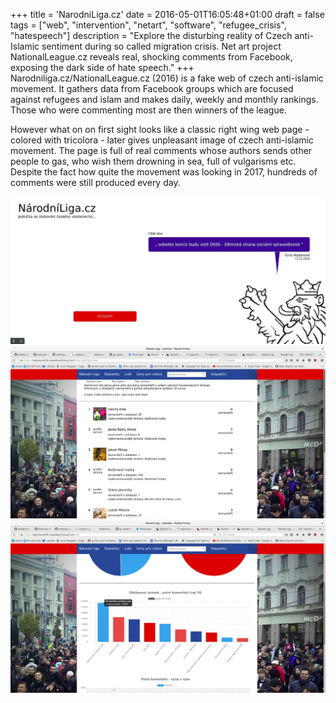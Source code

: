 +++
title = 'NarodniLiga.cz'
date = 2016-05-01T16:05:48+01:00
draft = false
tags = ["web", "intervention", "netart", "software", "refugee_crisis", "hatespeech"]
description = "Explore the disturbing reality of Czech anti-Islamic sentiment during so called migration crisis. Net art project NationalLeague.cz reveals real, shocking comments from Facebook, exposing the dark side of hate speech."
+++
Narodniliga.cz/NationalLeague.cz (2016) is a fake web of czech anti-islamic movement.
It gathers data from Facebook groups which are focused against refugees and islam and makes daily, weekly and monthly rankings.
Those who were commenting most are then winners of the league. 

However what on on first sight looks like a classic right wing web page - colored with tricolora - later gives unpleasant image of czech anti-islamic movement.
The page is full of real comments whose authors sends other people to gas, who wish them drowning in sea, full of vulgarisms etc.
Despite the fact how quite the movement was looking in 2017, hundreds of comments were still produced every day.

![](1.jpg)
![](2.jpg)
![](3.jpg)
